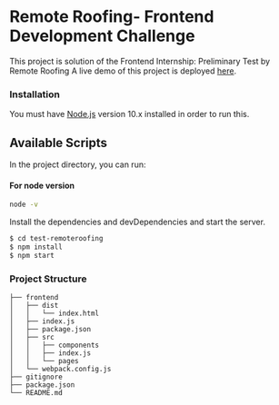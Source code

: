 # Remote Roofing- Frontend Development Challenge
This project is solution of the Frontend Internship: Preliminary Test by Remote Roofing
A live demo of this project is deployed [here](https://sharp-bhaskara-303ce3.netlify.app/).

### Installation

You must have [Node.js](https://nodejs.org/) version 10.x installed in order to run this.

## Available Scripts

In the project directory, you can run:

#### For node version

```sh
node -v
```

Install the dependencies and devDependencies and start the server.

```sh
$ cd test-remoteroofing
$ npm install
$ npm start

```
### Project Structure

```
├── frontend
│   ├── dist
│   │   └── index.html
│   ├── index.js
│   ├── package.json
│   ├── src
│   │   ├── components
│   │   ├── index.js
│   │   └── pages
│   └── webpack.config.js
├── gitignore
├── package.json
└── README.md
```
